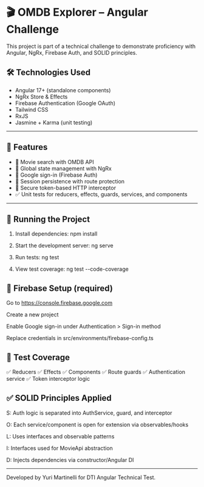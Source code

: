 # 🎬 OMDB Explorer – Angular Challenge

This project is part of a technical challenge to demonstrate proficiency with Angular, NgRx, Firebase Auth, and SOLID principles.

## 🛠️ Technologies Used

- Angular 17+ (standalone components)
- NgRx Store & Effects
- Firebase Authentication (Google OAuth)
- Tailwind CSS
- RxJS
- Jasmine + Karma (unit testing)

---

## 🚀 Features

- 🔎 Movie search with OMDB API
- 🧠 Global state management with NgRx
- 🔐 Google sign-in (Firebase Auth)
- 🔁 Session persistence with route protection
- 💾 Secure token-based HTTP interceptor
- ✅ Unit tests for reducers, effects, guards, services, and components

---

## 🧪 Running the Project

1. Install dependencies:
    npm install


2. Start the development server:
    ng serve

3. Run tests:
    ng test

4. View test coverage:
    ng test --code-coverage

## 🔐 Firebase Setup (required)
Go to https://console.firebase.google.com

Create a new project

Enable Google sign-in under Authentication > Sign-in method

Replace credentials in src/environments/firebase-config.ts

## 🧪 Test Coverage
✅ Reducers
✅ Effects
✅ Components
✅ Route guards
✅ Authentication service
✅ Token interceptor logic

## ✅ SOLID Principles Applied
S: Auth logic is separated into AuthService, guard, and interceptor

O: Each service/component is open for extension via observables/hooks

L: Uses interfaces and observable patterns

I: Interfaces used for MovieApi abstraction

D: Injects dependencies via constructor/Angular DI


---

Developed by Yuri Martinelli for DTI Angular Technical Test.